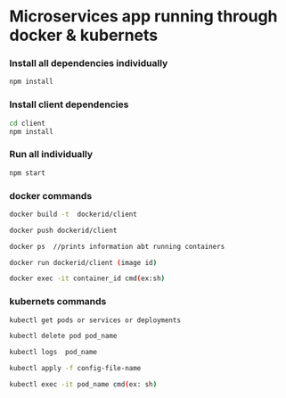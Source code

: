 # Microservices app running through docker & kubernets

### Install all dependencies individually

```bash
npm install
```

### Install client dependencies

```bash
cd client
npm install
```

### Run all individually

```bash
npm start
```

### docker commands

```bash
docker build -t  dockerid/client

docker push dockerid/client

docker ps  //prints information abt running containers

docker run dockerid/client (image id)

docker exec -it container_id cmd(ex:sh)
```

### kubernets commands

```bash
kubectl get pods or services or deployments

kubectl delete pod pod_name

kubectl logs  pod_name

kubectl apply -f config-file-name

kubectl exec -it pod_name cmd(ex: sh)
```
